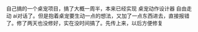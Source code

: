 自己搞的一个桌宠项目，搞了大概一周半，本来已经实现  桌宠动作设计器  自由走动  ai对话了。但是抱着桌宠要生动一点的想法，又加了一点东西进去，直接报错了。修了两天也没修好，实在没时间搞了。先传上来，以后方便修复
